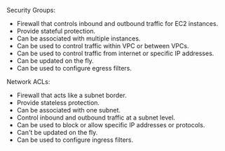 

Security Groups:
- Firewall that controls inbound and outbound traffic for EC2 instances.
- Provide stateful protection.
- Can be associated with multiple instances.
- Can be used to control traffic within VPC or between VPCs.
- Can be used to control traffic from internet or specific IP addresses.
- Can be updated on the fly.
- Can be used to configure egress filters.

Network ACLs:
- Firewall that acts like a subnet border.
- Provide stateless protection.
- Can be associated with one subnet.
- Control inbound and outbound traffic at a subnet level.
- Can be used to block or allow specific IP addresses or protocols.
- Can't be updated on the fly.
- Can be used to configure ingress filters.